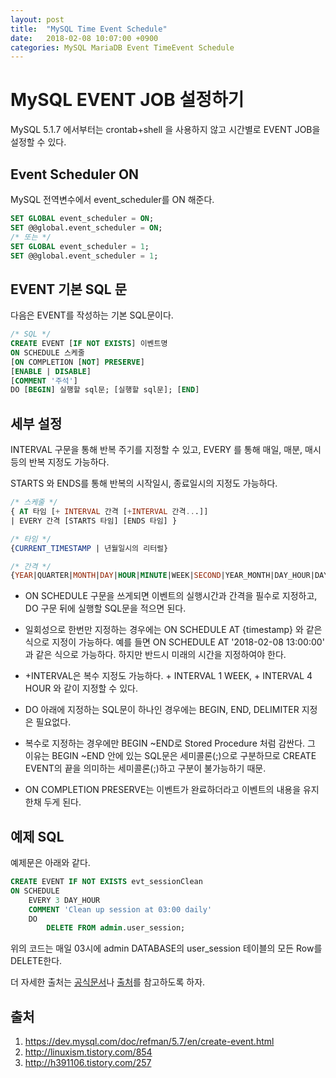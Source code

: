 ```yaml
---
layout: post
title:  "MySQL Time Event Schedule"
date:   2018-02-08 10:07:00 +0900
categories: MySQL MariaDB Event TimeEvent Schedule
---
```


# MySQL EVENT JOB 설정하기

MySQL 5.1.7 에서부터는 crontab+shell 을 사용하지 않고 시간별로 EVENT JOB을 설정할 수 있다.


## Event Scheduler ON
MySQL 전역변수에서 event_scheduler를 ON 해준다.

```sql
SET GLOBAL event_scheduler = ON;
SET @@global.event_scheduler = ON;
/* 또는 */
SET GLOBAL event_scheduler = 1;
SET @@global.event_scheduler = 1;
```

## EVENT 기본 SQL 문

다음은 EVENT를 작성하는 기본 SQL문이다.

```sql
/* SQL */
CREATE EVENT [IF NOT EXISTS] 이벤트명
ON SCHEDULE 스케줄
[ON COMPLETION [NOT] PRESERVE]
[ENABLE | DISABLE]
[COMMENT '주석']
DO [BEGIN] 실행할 sql문; [실행할 sql문]; [END]
```

## 세부 설정

INTERVAL 구문을 통해 반복 주기를 지정할 수 있고, EVERY 를 통해 매일, 매분, 매시 등의 반복 지정도 가능하다.

STARTS 와 ENDS를 통해 반복의 시작일시, 종료일시의 지정도 가능하다.
```sql
/* 스케줄 */
{ AT 타임 [+ INTERVAL 간격 [+INTERVAL 간격...]]
| EVERY 간격 [STARTS 타임] [ENDS 타임] }
```

```sql
/* 타임 */
{CURRENT_TIMESTAMP | 년월일시의 리터럴}
```

```sql
/* 간격 */
{YEAR|QUARTER|MONTH|DAY|HOUR|MINUTE|WEEK|SECOND|YEAR_MONTH|DAY_HOUR|DAY_MINUTE|DAY_SECOND|HOUR_MINUTE|HOUR_SECOND|MINUTE_SECOND}
```

- ON SCHEDULE 구문을 쓰게되면 이벤트의 실행시간과 간격을 필수로 지정하고, DO 구문 뒤에 실행할 SQL문을 적으면 된다.

- 일회성으로 한번만 지정하는 경우에는 ON SCHEDULE AT {timestamp} 와 같은 식으로 지정이 가능하다. 예를 들면 ON SCHEDULE AT '2018-02-08 13:00:00' 과 같은 식으로 가능하다. 하지만 반드시 미래의 시간을 지정하여야 한다.

- +INTERVAL은 복수 지정도 가능하다. + INTERVAL 1 WEEK, + INTERVAL 4 HOUR 와 같이 지정할 수 있다.


- DO 아래에 지정하는 SQL문이 하나인 경우에는 BEGIN, END, DELIMITER 지정은 필요없다.

- 복수로 지정하는 경우에만 BEGIN ~END로 Stored Procedure 처럼 감싼다.
그 이유는 BEGIN ~END 안에 있는 SQL문은 세미콜론(;)으로 구분하므로 CREATE EVENT의 끝을 의미하는 세미콜론(;)하고 구분이 불가능하기 때문.

- ON COMPLETION PRESERVE는 이벤트가 완료하더라고 이벤트의 내용을 유지한채 두게 된다.


## 예제 SQL 

예제문은 아래와 같다.

```sql
CREATE EVENT IF NOT EXISTS evt_sessionClean
ON SCHEDULE 
	EVERY 3 DAY_HOUR
	COMMENT 'Clean up session at 03:00 daily'
	DO
		DELETE FROM admin.user_session;
```

위의 코드는 매일 03시에 admin DATABASE의 user_session 테이블의 모든 Row를 DELETE한다.

더 자세한 출처는 [공식문서](https://dev.mysql.com/doc/refman/5.7/en/create-event.html)나 [출처](http://linuxism.tistory.com/854)를 참고하도록 하자.


## 출처

1) https://dev.mysql.com/doc/refman/5.7/en/create-event.html
2) http://linuxism.tistory.com/854
3) http://h391106.tistory.com/257
